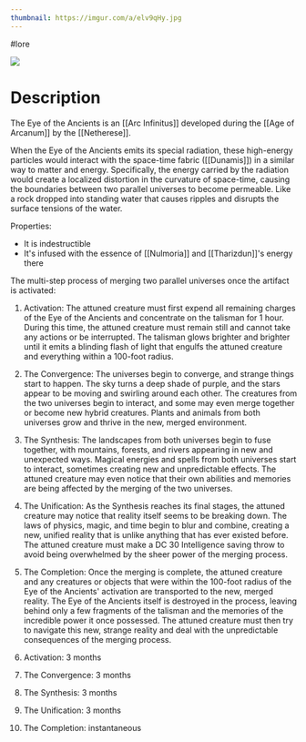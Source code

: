 ```yaml
---
thumbnail: https://imgur.com/a/elv9qHy.jpg
---
```

#lore

![](https://i.imgur.com/WbAoUSv.png)

# Description

The Eye of the Ancients is an [[Arc Infinitus]] developed during the [[Age of Arcanum]] by the [[Netherese]].

When the Eye of the Ancients emits its special radiation, these high-energy particles would interact with the space-time fabric ([[Dunamis]]) in a similar way to matter and energy. Specifically, the energy carried by the radiation would create a localized distortion in the curvature of space-time, causing the boundaries between two parallel universes to become permeable. Like a rock dropped into standing water that causes ripples and disrupts the surface tensions of the water.

Properties:
- It is indestructible
- It's infused with the essence of [[Nulmoria]] and [[Tharizdun]]'s energy there

The multi-step process of merging two parallel universes once the artifact is activated:

1.  Activation: The attuned creature must first expend all remaining charges of the Eye of the Ancients and concentrate on the talisman for 1 hour. During this time, the attuned creature must remain still and cannot take any actions or be interrupted. The talisman glows brighter and brighter until it emits a blinding flash of light that engulfs the attuned creature and everything within a 100-foot radius.
2. The Convergence: The universes begin to converge, and strange things start to happen. The sky turns a deep shade of purple, and the stars appear to be moving and swirling around each other. The creatures from the two universes begin to interact, and some may even merge together or become new hybrid creatures. Plants and animals from both universes grow and thrive in the new, merged environment.
3. The Synthesis: The landscapes from both universes begin to fuse together, with mountains, forests, and rivers appearing in new and unexpected ways. Magical energies and spells from both universes start to interact, sometimes creating new and unpredictable effects. The attuned creature may even notice that their own abilities and memories are being affected by the merging of the two universes.
4. The Unification: As the Synthesis reaches its final stages, the attuned creature may notice that reality itself seems to be breaking down. The laws of physics, magic, and time begin to blur and combine, creating a new, unified reality that is unlike anything that has ever existed before. The attuned creature must make a DC 30 Intelligence saving throw to avoid being overwhelmed by the sheer power of the merging process.
5. The Completion: Once the merging is complete, the attuned creature and any creatures or objects that were within the 100-foot radius of the Eye of the Ancients' activation are transported to the new, merged reality. The Eye of the Ancients itself is destroyed in the process, leaving behind only a few fragments of the talisman and the memories of the incredible power it once possessed. The attuned creature must then try to navigate this new, strange reality and deal with the unpredictable consequences of the merging process.

1.  Activation: 3 months
2.  The Convergence: 3 months
3.  The Synthesis: 3 months
4.  The Unification: 3 months
5.  The Completion: instantaneous


